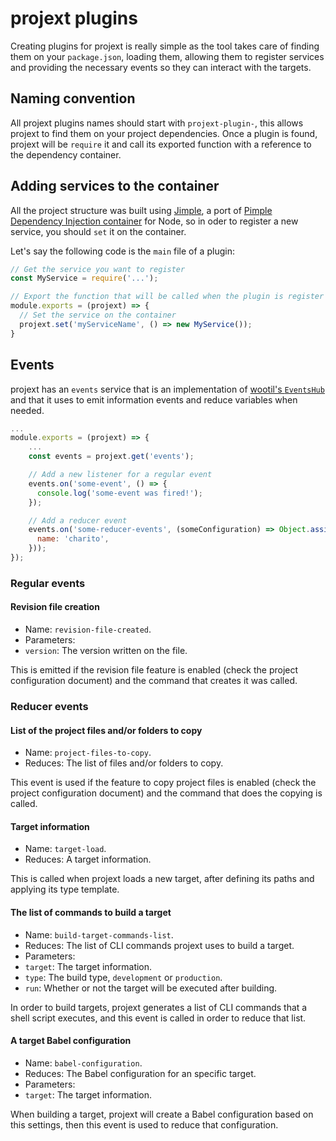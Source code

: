# projext plugins

Creating plugins for projext is really simple as the tool takes care of finding them on your `package.json`, loading them, allowing them to register services and providing the necessary events so they can interact with the targets.

## Naming convention

All projext plugins names should start with `projext-plugin-`, this allows projext to find them on your project dependencies. Once a plugin is found, projext will be `require` it and call its exported function with a reference to the dependency container.

## Adding services to the container

All the project structure was built using [Jimple](https://yarnpkg.com/en/package/jimple), a port of [Pimple Dependency Injection container](https://github.com/silexphp/Pimple/) for Node, so in oder to register a new service, you should `set` it on the container.

Let's say the following code is the `main` file of a plugin:

```js
// Get the service you want to register
const MyService = require('...');

// Export the function that will be called when the plugin is register
module.exports = (projext) => {
  // Set the service on the container
  projext.set('myServiceName', () => new MyService());
}
```

## Events

projext has an `events` service that is an implementation of [wootil's `EventsHub`](https://homer0.github.io/wootils/class/wootils/shared/eventsHub.js~EventsHub.html) and that it uses to emit information events and reduce variables when needed.

```js
...
module.exports = (projext) => {
	...
	const events = projext.get('events');

	// Add a new listener for a regular event
	events.on('some-event', () => {
	  console.log('some-event was fired!');
	});

	// Add a reducer event
	events.on('some-reducer-events', (someConfiguration) => Object.assign({}, someConfiguration, {
	  name: 'charito',
	}));
});
```

### Regular events

#### Revision file creation

- Name: `revision-file-created`.
- Parameters:
 - `version`: The version written on the file.

This is emitted if the revision file feature is enabled (check the project configuration document) and the command that creates it was called.

### Reducer events

#### List of the project files and/or folders to copy

- Name: `project-files-to-copy`.
- Reduces: The list of files and/or folders to copy.

This event is used if the feature to copy project files is enabled (check the project configuration document) and the command that does the copying is called.

#### Target information

- Name: `target-load`.
- Reduces: A target information.

This is called when projext loads a new target, after defining its paths and applying its type template.

#### The list of commands to build a target

- Name: `build-target-commands-list`.
- Reduces: The list of CLI commands projext uses to build a target.
- Parameters:
 - `target`: The target information.
 - `type`: The build type, `development` or `production`.
 - `run`: Whether or not the target will be executed after building.

In order to build targets, projext generates a list of CLI commands that a shell script executes, and this event is called in order to reduce that list.

#### A target Babel configuration

- Name: `babel-configuration`.
- Reduces: The Babel configuration for an specific target.
- Parameters:
 - `target`: The target information.

When building a target, projext will create a Babel configuration based on this settings, then this event is used to reduce that configuration.
